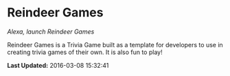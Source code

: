 # Reindeer Games
*Alexa, launch Reindeer Games*

Reindeer Games is a Trivia Game built as a template for developers to use in creating trivia games of their own. It is also fun to play!

**Last Updated:** 2016-03-08 15:32:41